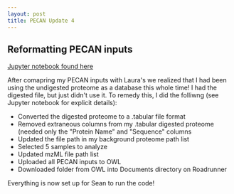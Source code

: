 ```yaml
---
layout: post
title: PECAN Update 4
---
```


## Reformatting PECAN inputs

[Jupyter notebook found here](https://github.com/RobertsLab/project-oyster-oa/blob/master/notebooks/DNR/2017-03-08-Formatting-PECAN-Inputs.ipynb)

After comapring my PECAN inputs with Laura's we realized that I had been using the undigested proteome as a database this whole time! I had the digested file, but just didn't use it. To remedy this, I did the folliwng (see Jupyter notebook for explicit details):

- Converted the digested proteome to a .tabular file format
- Removed extraneous columns from my .tabular digested proteome (needed only the "Protein Name" and "Sequence" columns
- Updated the file path in my background proteome path list
- Selected 5 samples to analyze
- Updated mzML file path list
- Uploaded all PECAN inputs to OWL
- Downloaded folder from OWL into Documents directory on Roadrunner

Everything is now set up for Sean to run the code!

